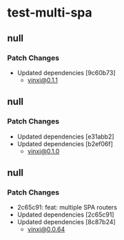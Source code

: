 # test-multi-spa

## null

### Patch Changes

- Updated dependencies [9c60b73]
  - vinxi@0.1.1

## null

### Patch Changes

- Updated dependencies [e31abb2]
- Updated dependencies [b2ef06f]
  - vinxi@0.1.0

## null

### Patch Changes

- 2c65c91: feat: multiple SPA routers
- Updated dependencies [2c65c91]
- Updated dependencies [8c87b24]
  - vinxi@0.0.64
